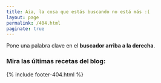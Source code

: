 ```yaml
---
title: Aia, la cosa que estás buscando no está más :(
layout: page
permalink: /404.html
paginate: true
---
```


Pone una palabra clave en el **buscador arriba a la derecha**.

### Mira las últimas recetas del blog:

{% include footer-404.html %}
